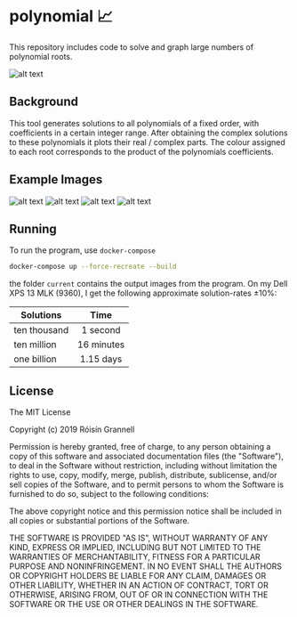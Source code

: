 # polynomial 📈

This repository includes code to solve and graph large numbers of polynomial roots.

![alt text](examples/example-6.png "Monic Polynomial Graph")

## Background

This tool generates solutions to all polynomials of a fixed order, with coefficients in a certain integer range. After obtaining the complex solutions to these polynomials it plots their real / complex parts. The colour assigned to each root corresponds to the product of the polynomials coefficients.

## Example Images

![alt text](examples/example-6.png "Monic Polynomial Graph")
![alt text](examples/example-3.png "Monic Polynomial Graph")
![alt text](examples/example-4.png "Monic Polynomial Graph")
![alt text](examples/example-5.png "Monic Polynomial Graph")

## Running

To run the program, use `docker-compose`

```sh
docker-compose up --force-recreate --build
```

the folder `current` contains the output images from the program. On my Dell XPS 13 MLK (9360), I get the following approximate solution-rates ±10%:

| Solutions     | Time          |
| ------------- |:-------------:|
| ten thousand  | 1 second      |
| ten million   | 16 minutes    |
| one billion   | 1.15 days     |

## License

The MIT License

Copyright (c) 2019 Róisín Grannell

Permission is hereby granted, free of charge, to any person obtaining a copy of this software and associated documentation files (the "Software"), to deal in the Software without restriction, including without limitation the rights to use, copy, modify, merge, publish, distribute, sublicense, and/or sell copies of the Software, and to permit persons to whom the Software is furnished to do so, subject to the following conditions:

The above copyright notice and this permission notice shall be included in all copies or substantial portions of the Software.

THE SOFTWARE IS PROVIDED "AS IS", WITHOUT WARRANTY OF ANY KIND, EXPRESS OR IMPLIED, INCLUDING BUT NOT LIMITED TO THE WARRANTIES OF MERCHANTABILITY, FITNESS FOR A PARTICULAR PURPOSE AND NONINFRINGEMENT. IN NO EVENT SHALL THE AUTHORS OR COPYRIGHT HOLDERS BE LIABLE FOR ANY CLAIM, DAMAGES OR OTHER LIABILITY, WHETHER IN AN ACTION OF CONTRACT, TORT OR OTHERWISE, ARISING FROM, OUT OF OR IN CONNECTION WITH THE SOFTWARE OR THE USE OR OTHER DEALINGS IN THE SOFTWARE.
